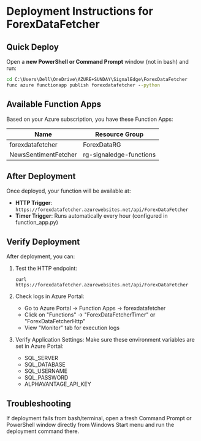 # Deployment Instructions for ForexDataFetcher

## Quick Deploy

Open a **new PowerShell or Command Prompt** window (not in bash) and run:

```cmd
cd C:\Users\Dell\OneDrive\AZURE+SUNDAY\SignalEdge\ForexDataFetcher
func azure functionapp publish forexdatafetcher --python
```

## Available Function Apps

Based on your Azure subscription, you have these Function Apps:

| Name                   | Resource Group          |
|------------------------|-------------------------|
| forexdatafetcher       | ForexDataRG             |
| NewsSentimentFetcher   | rg-signaledge-functions |

## After Deployment

Once deployed, your function will be available at:
- **HTTP Trigger**: `https://forexdatafetcher.azurewebsites.net/api/ForexDataFetcher`
- **Timer Trigger**: Runs automatically every hour (configured in function_app.py)

## Verify Deployment

After deployment, you can:

1. Test the HTTP endpoint:
   ```
   curl https://forexdatafetcher.azurewebsites.net/api/ForexDataFetcher
   ```

2. Check logs in Azure Portal:
   - Go to Azure Portal → Function Apps → forexdatafetcher
   - Click on "Functions" → "ForexDataFetcherTimer" or "ForexDataFetcherHttp"
   - View "Monitor" tab for execution logs

3. Verify Application Settings:
   Make sure these environment variables are set in Azure Portal:
   - SQL_SERVER
   - SQL_DATABASE
   - SQL_USERNAME
   - SQL_PASSWORD
   - ALPHAVANTAGE_API_KEY

## Troubleshooting

If deployment fails from bash/terminal, open a fresh Command Prompt or PowerShell window directly from Windows Start menu and run the deployment command there.
